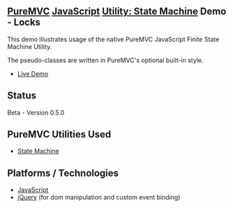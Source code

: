 ## [PureMVC](http://puremvc.github.com/) [JavaScript](https://github.com/PureMVC/puremvc-js-multicore-framework/wiki) [Utility: State Machine](https://github.com/camsjams/puremvc-js-util-statemachine/wiki) Demo - Locks

This demo illustrates usage of the native PureMVC JavaScript Finite State Machine Utility.

The pseudo-classes are written in PureMVC's optional built-in style.

* [Live Demo](http://etalx.com/puremvc-js-util-statemachine-demo-locks)

## Status
Beta - Version 0.5.0

## PureMVC Utilities Used
* [State Machine](https://github.com/camsjams/puremvc-js-util-statemachine/wiki)

## Platforms / Technologies
* [JavaScript](http://en.wikipedia.org/wiki/JavaScript)
* [jQuery](http://api.jquery.com/) (for dom manipulation and custom event binding)